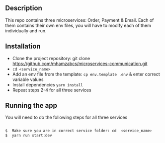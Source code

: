 ## Description

This repo contains three microservices: Order, Payment & Email. Each of them contains their own env files, you will have to modify each of them individually and run.

## Installation

- Clone the project repository: git clone https://github.com/mhamzabcs/microservices-communication.git
- `cd <service_name>`
- Add an env file from the template: `cp env.template .env` & enter correct variable values
- Install dependencies `yarn install`
- Repeat steps 2-4 for all three services

## Running the app

You will need to do the following steps for all three services

```bash

$  Make sure you are in correct service folder: cd  <service_name>
$  yarn run start:dev


```
